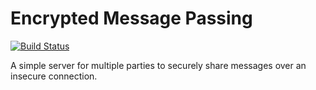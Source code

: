 # Encrypted Message Passing

[![Build Status](https://travis-ci.org/SamuelSchlesinger/encrypted-message-server.svg?branch=master)](https://travis-ci.org/SamuelSchlesinger/encrypted-message-server)

A simple server for multiple parties to securely share messages over an
insecure connection.
